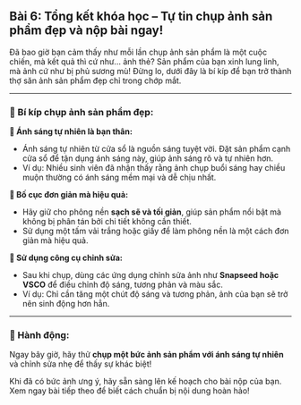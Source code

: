 ## Bài 6: Tổng kết khóa học – Tự tin chụp ảnh sản phẩm đẹp và nộp bài ngay!

Đã bao giờ bạn cảm thấy như mỗi lần chụp ảnh sản phẩm là một cuộc chiến, mà kết quả thì cứ như... ảnh thẻ? Sản phẩm của bạn xinh lung linh, mà ảnh cứ như bị phủ sương mù! Đừng lo, dưới đây là bí kíp để bạn trở thành thợ săn ảnh sản phẩm đẹp chỉ trong chớp mắt.

---

### 📌 Bí kíp chụp ảnh sản phẩm đẹp:

**🔹 Ánh sáng tự nhiên là bạn thân:**
- Ánh sáng tự nhiên từ cửa sổ là nguồn sáng tuyệt vời. Đặt sản phẩm cạnh cửa sổ để tận dụng ánh sáng này, giúp ảnh sáng rõ và tự nhiên hơn.
- Ví dụ: Nhiều sinh viên đã nhận thấy rằng ảnh chụp buổi sáng hay chiều muộn thường có ánh sáng mềm mại và dễ chịu nhất.

**🔹 Bố cục đơn giản mà hiệu quả:**
- Hãy giữ cho phông nền **sạch sẽ và tối giản**, giúp sản phẩm nổi bật mà không bị phân tán bởi chi tiết không cần thiết.
- Sử dụng một tấm vải trắng hoặc giấy để làm phông nền là một cách đơn giản mà hiệu quả.

**🔹 Sử dụng công cụ chỉnh sửa:**
- Sau khi chụp, dùng các ứng dụng chỉnh sửa ảnh như **Snapseed hoặc VSCO** để điều chỉnh độ sáng, tương phản và màu sắc.
- Ví dụ: Chỉ cần tăng một chút độ sáng và tương phản, ảnh của bạn sẽ trở nên sinh động hơn hẳn.

---

### 🚀 Hành động:

Ngay bây giờ, hãy thử **chụp một bức ảnh sản phẩm với ánh sáng tự nhiên** và chỉnh sửa nhẹ để thấy sự khác biệt!

Khi đã có bức ảnh ưng ý, hãy sẵn sàng lên kế hoạch cho bài nộp của bạn. Xem ngay bài tiếp theo để biết cách chuẩn bị nội dung hoàn hảo!